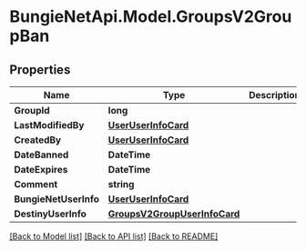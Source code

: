 
# BungieNetApi.Model.GroupsV2GroupBan

## Properties

Name | Type | Description | Notes
------------ | ------------- | ------------- | -------------
**GroupId** | **long** |  | [optional] 
**LastModifiedBy** | [**UserUserInfoCard**](UserUserInfoCard.md) |  | [optional] 
**CreatedBy** | [**UserUserInfoCard**](UserUserInfoCard.md) |  | [optional] 
**DateBanned** | **DateTime** |  | [optional] 
**DateExpires** | **DateTime** |  | [optional] 
**Comment** | **string** |  | [optional] 
**BungieNetUserInfo** | [**UserUserInfoCard**](UserUserInfoCard.md) |  | [optional] 
**DestinyUserInfo** | [**GroupsV2GroupUserInfoCard**](GroupsV2GroupUserInfoCard.md) |  | [optional] 

[[Back to Model list]](../README.md#documentation-for-models)
[[Back to API list]](../README.md#documentation-for-api-endpoints)
[[Back to README]](../README.md)

